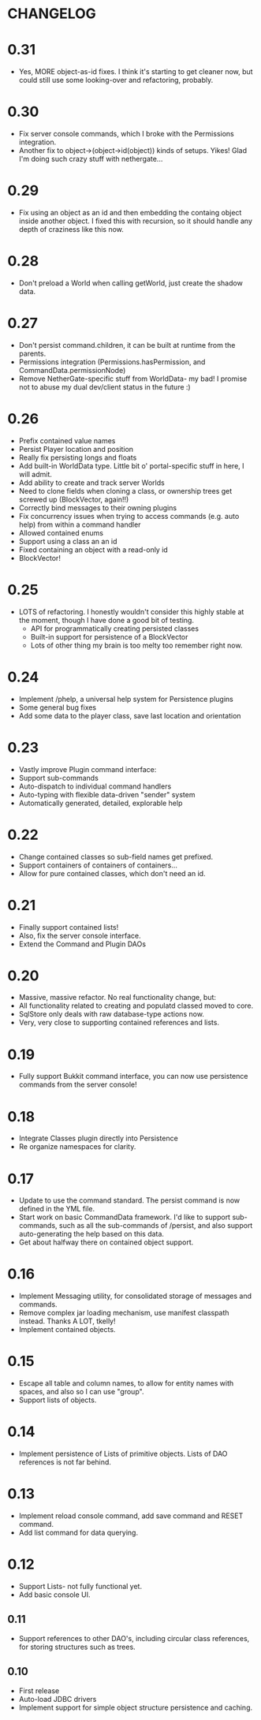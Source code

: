 # CHANGELOG

# 0.31
 
 - Yes, MORE object-as-id fixes. I think it's starting to get cleaner now, but could still use some looking-over and refactoring, probably.

# 0.30

 - Fix server console commands, which I broke with the Permissions integration.
 - Another fix to object->(object->id(object)) kinds of setups. Yikes! Glad I'm doing such crazy stuff with nethergate...

# 0.29

 - Fix using an object as an id and then embedding the containg object inside another object. I fixed this with recursion, so
   it should handle any depth of craziness like this now.

# 0.28

 - Don't preload a World when calling getWorld, just create the shadow data. 

# 0.27

 - Don't persist command.children, it can be built at runtime from the parents.
 - Permissions integration (Permissions.hasPermission, and CommandData.permissionNode)
 - Remove NetherGate-specific stuff from WorldData- my bad! I promise not to abuse my dual dev/client status in the future :)

# 0.26
 
  - Prefix contained value names
  - Persist Player location and position
  - Really fix persisting longs and floats
  - Add built-in WorldData type. Little bit o' portal-specific stuff in here, I will admit.
  - Add ability to create and track server Worlds
  - Need to clone fields when cloning a class, or ownership trees get screwed up (BlockVector, again!!)
  - Correctly bind messages to their owning plugins
  - Fix concurrency issues when trying to access commands (e.g. auto help) from within a command handler
  - Allowed contained enums
  - Support using a class an an id
  - Fixed containing an object with a read-only id
  - BlockVector!
 
# 0.25

 - LOTS of refactoring. I honestly wouldn't consider this highly stable at the moment,
   though I have done a good bit of testing.
   - API for programmatically creating persisted classes
   - Built-in support for persistence of a BlockVector
   - Lots of other thing my brain is too melty too remember right now.

# 0.24

 - Implement /phelp, a universal help system for Persistence plugins
 - Some general bug fixes
 - Add some data to the player class, save last location and orientation

# 0.23

 - Vastly improve Plugin command interface:
 - Support sub-commands
 - Auto-dispatch to individual command handlers
 - Auto-typing with flexible data-driven "sender" system
 - Automatically generated, detailed, explorable help

# 0.22

 - Change contained classes so sub-field names get prefixed.
 - Support containers of containers of containers...
 - Allow for pure contained classes, which don't need an id.

# 0.21

 - Finally support contained lists!
 - Also, fix the server console interface.
 - Extend the Command and Plugin DAOs

# 0.20

 - Massive, massive refactor. No real functionality change, but:
 - All functionality related to creating and populatd classed moved to core.
 - SqlStore only deals with raw database-type actions now.
 - Very, very close to supporting contained references and lists.

# 0.19

 - Fully support Bukkit command interface, you can now use persistence commands from the server console!

# 0.18

 - Integrate Classes plugin directly into Persistence
 - Re organize namespaces for clarity.

# 0.17

 - Update to use the command standard. The persist command is now defined in the YML file.
 - Start work on basic CommandData framework. I'd like to support sub-commands, such as all the sub-commands of /persist,
   and also support auto-generating the help based on this data.
 - Get about halfway there on contained object support.

# 0.16

 - Implement Messaging utility, for consolidated storage of messages and commands.
 - Remove complex jar loading mechanism, use manifest classpath instead. Thanks A LOT, tkelly!
 - Implement contained objects.

# 0.15

 - Escape all table and column names, to allow for entity names with spaces, and also so I can use "group".
 - Support lists of objects.

# 0.14

 - Implement persistence of Lists of primitive objects. Lists of DAO references is not far behind.

# 0.13

 - Implement reload console command, add save command and RESET command.
 - Add list command for data querying.

# 0.12

- Support Lists- not fully functional yet.
- Add basic console UI.

## 0.11

- Support references to other DAO's, including circular class references, for storing structures such as trees.

## 0.10

- First release
- Auto-load JDBC drivers
- Implement support for simple object structure persistence and caching.
